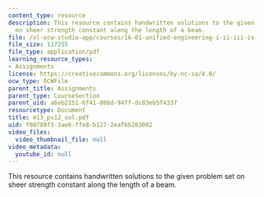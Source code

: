 ```yaml
---
content_type: resource
description: This resource contains handwritten solutions to the given problem set
  on sheer strength constant along the length of a beam.
file: /ol-ocw-studio-app/courses/16-01-unified-engineering-i-ii-iii-iv-fall-2005-spring-2006/f00789f33ae6ffe8b1272eaf6b283002_m13_ps12_sol.pdf
file_size: 117255
file_type: application/pdf
learning_resource_types:
- Assignments
license: https://creativecommons.org/licenses/by-nc-sa/4.0/
ocw_type: OCWFile
parent_title: Assignments
parent_type: CourseSection
parent_uid: a6eb2151-6f41-806d-94ff-dc83eb5f4337
resourcetype: Document
title: m13_ps12_sol.pdf
uid: f00789f3-3ae6-ffe8-b127-2eaf6b283002
video_files:
  video_thumbnail_file: null
video_metadata:
  youtube_id: null
---
```

This resource contains handwritten solutions to the given problem set on sheer strength constant along the length of a beam.